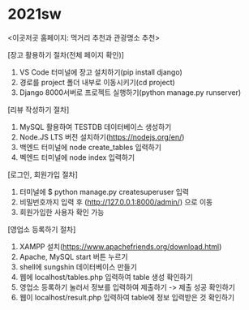 # 2021sw
<이곳저곳 홈페이지: 먹거리 추천과 관광명소 추천>

[장고 활용하기 절차(전체 페이지 확인)]
1. VS Code 터미널에 장고 설치하기(pip install django)
2. 경로를 project 폴더 내부로 이동시키기(cd project)
3. Django 8000서버로 프로젝트 실행하기(python manage.py runserver)

[리뷰 작성하기 절차]
1. MySQL 활용하여 TESTDB 데이터베이스 생성하기
2. Node.JS LTS 버전 설치하기(https://nodejs.org/en/)
3. 백엔드 터미널에 node create_tables 입력하기
3. 벡엔드 터미널에 node index 입력하기


[로그인, 회원가입 절차]
1. 터미널에 $ python manage.py createsuperuser 입력
2. 비밀번호까지 입력 후 (http://127.0.0.1:8000/admin/) 으로 이동
3. 회원가입한 사용자 확인 가능

[영업소 등록하기 절차]
1. XAMPP 설치(https://www.apachefriends.org/download.html)
2. Apache, MySQL start 버튼 누르기
3. shell에 sungshin 데이터베이스 만들기
4. 웹에 localhost/tables.php 입력하여 table 생성 확인하기
5. 영업소 등록하기 눌러서 정보를 입력하여 제출하기 -> 제출 성공 확인하기
6. 웹이 localhost/result.php 입력하여 table에 정보 입력받은 것 확인하기
